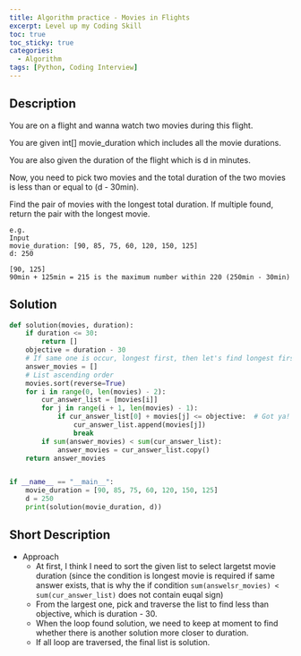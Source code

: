 ```yaml
---
title: Algorithm practice - Movies in Flights
excerpt: Level up my Coding Skill
toc: true
toc_sticky: true
categories:
  - Algorithm
tags: [Python, Coding Interview]
---
```


Description
-------

You are on a flight and wanna watch two movies during this flight.

You are given int[] movie_duration which includes all the movie durations.

You are also given the duration of the flight which is d in minutes.

Now, you need to pick two movies and the total duration of the two movies is less than or equal to (d - 30min).

Find the pair of movies with the longest total duration. If multiple found, return the pair with the longest movie.

```
e.g.
Input
movie_duration: [90, 85, 75, 60, 120, 150, 125]
d: 250
```

```
[90, 125]
90min + 125min = 215 is the maximum number within 220 (250min - 30min)
```

Solution
-----------

```Python
def solution(movies, duration):
    if duration <= 30:
        return []
    objective = duration - 30
    # If same one is occur, longest first, then let's find longest first
    answer_movies = []
    # List ascending order
    movies.sort(reverse=True)
    for i in range(0, len(movies) - 2):
        cur_answer_list = [movies[i]]
        for j in range(i + 1, len(movies) - 1):
            if cur_answer_list[0] + movies[j] <= objective:  # Got ya!
                cur_answer_list.append(movies[j])
                break
        if sum(answer_movies) < sum(cur_answer_list):
            answer_movies = cur_answer_list.copy()
    return answer_movies


if __name__ == "__main__":
    movie_duration = [90, 85, 75, 60, 120, 150, 125]
    d = 250
    print(solution(movie_duration, d))

```

Short Description
----------

- Approach
  - At first, I think I need to sort the given list to select largetst movie duration (since the condition is longest movie is required if same answer exists, that is why the if condition `sum(answelsr_movies) < sum(cur_answer_list)` does not contain euqal sign)
  - From the largest one, pick and traverse the list to find less than objective, which is duration - 30.
  - When the loop found solution, we need to keep at moment to find whether there is another solution more closer to duration.
  - If all loop are traversed, the final list is solution.